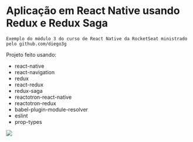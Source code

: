 # Aplicação em React Native usando Redux e Redux Saga
``` Exemplo do módulo 3 do curso de React Native da RocketSeat ministrado pelo github.com/diego3g ```

Projeto feito usando:
* react-native
* react-navigation
* redux
* react-redux
* redux-saga
* reactotron-react-native
* reactotron-redux
* babel-plugin-module-resolver
* eslint
* prop-types

![](https://photos.google.com/share/AF1QipM0jyijmQ35LeUu4JfGhSllp6PLixSIq_w5FLXfbcqSW1CNsLTNLsrNOTQmB-HNYQ/photo/AF1QipOtMo0o39NPtigU4BOwAsnfd1vxSYBwMbZqaV2M?key=SWswV1dPNTB2eEdKSkNwM3VuX1ZidUN1Z3pkVFJB)
